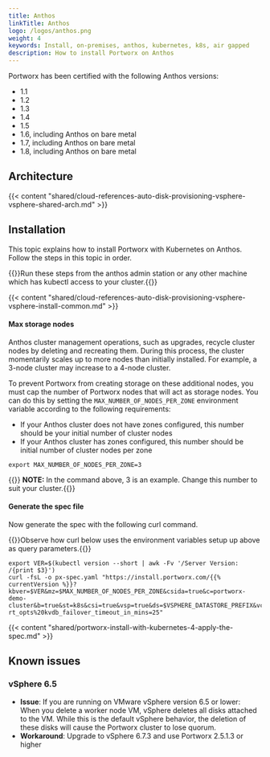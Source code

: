 ```yaml
---
title: Anthos
linkTitle: Anthos
logo: /logos/anthos.png
weight: 4
keywords: Install, on-premises, anthos, kubernetes, k8s, air gapped
description: How to install Portworx on Anthos
---
```


Portworx has been certified with the following Anthos versions:

* 1.1
* 1.2
* 1.3 
* 1.4
* 1.5
* 1.6, including Anthos on bare metal
* 1.7, including Anthos on bare metal
* 1.8, including Anthos on bare metal


## Architecture

{{< content "shared/cloud-references-auto-disk-provisioning-vsphere-vsphere-shared-arch.md" >}}

## Installation

This topic explains how to install Portworx with Kubernetes on Anthos. Follow the steps in this topic in order.

{{<info>}}Run these steps from the anthos admin station or any other machine which has kubectl access to your cluster.{{</info>}}

{{< content "shared/cloud-references-auto-disk-provisioning-vsphere-vsphere-install-common.md" >}}

#### Max storage nodes

Anthos cluster management operations, such as upgrades, recycle cluster nodes by deleting and recreating them. During this process, the cluster momentarily scales up to more nodes than initially installed. For example, a 3-node cluster may increase to a 4-node cluster.

To prevent Portworx from creating storage on these additional nodes, you must cap the number of Portworx nodes that will act as storage nodes. You can do this by setting the `MAX_NUMBER_OF_NODES_PER_ZONE` environment variable according to the following requirements:

* If your Anthos cluster does not have zones configured, this number should be your initial number of cluster nodes
* If your Anthos cluster has zones configured, this number should be initial number of cluster nodes per zone

```text
export MAX_NUMBER_OF_NODES_PER_ZONE=3
```
{{<info>}} **NOTE:** In the command above, 3 is an example. Change this number to suit your cluster.{{</info>}}

#### Generate the spec file

Now generate the spec with the following curl command.

{{<info>}}Observe how curl below uses the environment variables setup up above as query parameters.{{</info>}}

```text
export VER=$(kubectl version --short | awk -Fv '/Server Version: /{print $3}')
curl -fsL -o px-spec.yaml "https://install.portworx.com/{{% currentVersion %}}?kbver=$VER&mz=$MAX_NUMBER_OF_NODES_PER_ZONE&csida=true&c=portworx-demo-cluster&b=true&st=k8s&csi=true&vsp=true&ds=$VSPHERE_DATASTORE_PREFIX&vc=$VSPHERE_VCENTER&s=%22$VSPHERE_DISK_TEMPLATE%22&misc=-rt_opts%20kvdb_failover_timeout_in_mins=25"
```

{{< content "shared/portworx-install-with-kubernetes-4-apply-the-spec.md" >}}

## Known issues

### vSphere 6.5

* **Issue**: If you are running on VMware vSphere version 6.5 or lower: When you delete a worker node VM, vSphere deletes all disks attached to the VM. While this is the default vSphere behavior, the deletion of these disks will cause the Portworx cluster to lose quorum.
* **Workaround**: Upgrade to vSphere 6.7.3 and use Portworx 2.5.1.3 or higher
 
